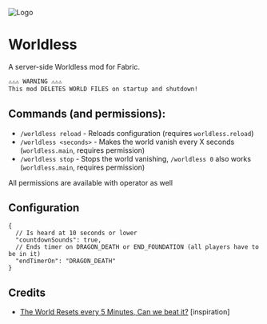 ﻿![Logo](https://i.imgur.com/udSDGS8.png)

# Worldless
A server-side Worldless mod for Fabric.

```txt
⚠️⚠️⚠️ WARNING ⚠️⚠️⚠️
This mod DELETES WORLD FILES on startup and shutdown!
```

## Commands (and permissions):
- `/worldless reload` - Reloads configuration (requires `worldless.reload`)
- `/worldless <seconds>` - Makes the world vanish every X seconds (`worldless.main`, requires permission)
- `/worldless stop` - Stops the world vanishing, `/worldless 0` also works (`worldless.main`, requires permission)

All permissions are available with operator as well

## Configuration
```json5
{
  // Is heard at 10 seconds or lower
  "countdownSounds": true,
  // Ends timer on DRAGON_DEATH or END_FOUNDATION (all players have to be in it)
  "endTimerOn": "DRAGON_DEATH"
}
```

## Credits
- [The World Resets every 5 Minutes, Can we beat it?](https://www.youtube.com/watch?v=--IQ56rqYhE&t=34s) [inspiration]
